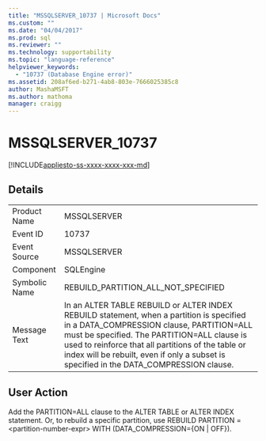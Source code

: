 ```yaml
---
title: "MSSQLSERVER_10737 | Microsoft Docs"
ms.custom: ""
ms.date: "04/04/2017"
ms.prod: sql
ms.reviewer: ""
ms.technology: supportability
ms.topic: "language-reference"
helpviewer_keywords: 
  - "10737 (Database Engine error)"
ms.assetid: 208af6ed-b271-4ab8-803e-7666025385c8
author: MashaMSFT
ms.author: mathoma
manager: craigg
---
```

# MSSQLSERVER_10737
[!INCLUDE[appliesto-ss-xxxx-xxxx-xxx-md](../../includes/appliesto-ss-xxxx-xxxx-xxx-md.md)]
  
## Details  
  
|||  
|-|-|  
|Product Name|MSSQLSERVER|  
|Event ID|10737|  
|Event Source|MSSQLSERVER|  
|Component|SQLEngine|  
|Symbolic Name|REBUILD_PARTITION_ALL_NOT_SPECIFIED|  
|Message Text|In an ALTER TABLE REBUILD or ALTER INDEX REBUILD statement, when a partition is specified in a DATA_COMPRESSION clause, PARTITION=ALL must be specified. The PARTITION=ALL clause is used to reinforce that all partitions of the table or index will be rebuilt, even if only a subset is specified in the DATA_COMPRESSION clause.|  
  
## User Action  
Add the PARTITION=ALL clause to the ALTER TABLE or ALTER INDEX statement. Or, to rebuild a specific partition, use REBUILD PARTITION = \<partition-number-expr> WITH (DATA_COMPRESSION={ON | OFF}).  
  
